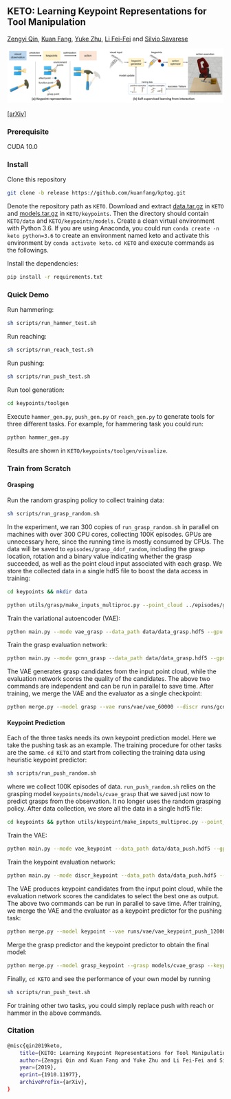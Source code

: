 ## KETO: Learning Keypoint Representations for Tool Manipulation

[Zengyi Qin](https://zengyi-qin.github.io/), [Kuan Fang](http://ai.stanford.edu/~kuanfang/), [Yuke Zhu](http://ai.stanford.edu/~yukez/), [Li Fei-Fei](http://svl.stanford.edu/people/) and [Silvio Savarese](http://svl.stanford.edu/people/)

![overview](docs/overview.png)

\[[arXiv](https://arxiv.org/abs/1910.11977)\]

### Prerequisite

CUDA 10.0

### Install

Clone this repository
```bash
git clone -b release https://github.com/kuanfang/kptog.git
```

Denote the repository path as `KETO`. Download and extract [data.tar.gz](https://cloud.tsinghua.edu.cn/f/2375b7da83b44db8aaff/?dl=1) in `KETO` and [models.tar.gz](https://cloud.tsinghua.edu.cn/f/39abcf2cf120486fa191/?dl=1) in `KETO/keypoints`. Then the directory should contain `KETO/data` and `KETO/keypoints/models`. Create a clean virtual environment with Python 3.6. If you are using Anaconda, you could run `conda create -n keto python=3.6` to create an environment named keto and activate this environment by `conda activate keto`. `cd KETO` and execute commands as the followings.

Install the dependencies:
```bash
pip install -r requirements.txt
```

### Quick Demo

Run hammering:
```bash
sh scripts/run_hammer_test.sh
```

Run reaching:
```bash
sh scripts/run_reach_test.sh
```

Run pushing:
```bash
sh scripts/run_push_test.sh
```

Run tool generation:
```bash
cd keypoints/toolgen
```
Execute `hammer_gen.py`, `push_gen.py` or `reach_gen.py` to generate tools for three different tasks. For example, for hammering task you could run:
```bash
python hammer_gen.py
```
Results are shown in `KETO/keypoints/toolgen/visualize`.

### Train from Scratch

#### Grasping
Run the random grasping policy to collect training data:
```bash
sh scripts/run_grasp_random.sh
```
In the experiment, we ran 300 copies of `run_grasp_random.sh` in parallel on machines with over 300 CPU cores, collecting 100K episodes. GPUs are unnecessary here, since the running time is mostly consumed by CPUs. The data will be saved to `episodes/grasp_4dof_random`, including the grasp location, rotation and a binary value indicating whether the grasp succeeded, as well as the point cloud input associated with each grasp. We store the collected data in a single hdf5 file to boost the data access in training:
```bash
cd keypoints && mkdir data
```

```bash
python utils/grasp/make_inputs_multiproc.py --point_cloud ../episodes/grasp_4dof_random/point_cloud --grasp ../episodes/grasp_4dof_random/grasp_4dof --save data/data_grasp.hdf5
```

Train the variational autoencoder (VAE):
```bash
python main.py --mode vae_grasp --data_path data/data_grasp.hdf5 --gpu GPU_ID
```
Train the grasp evaluation network:
```bash
python main.py --mode gcnn_grasp --data_path data/data_grasp.hdf5 --gpu GPU_ID
```
The VAE generates grasp candidates from the input point cloud, while the evaluation network scores the quality of the candidates. The above two commands are independent and can be run in parallel to save time. After training, we merge the VAE and the evaluator as a single checkpoint:
```bash
python merge.py --model grasp --vae runs/vae/vae_60000 --discr runs/gcnn/gcnn_60000 --output models/cvae_grasp
```

#### Keypoint Prediction
Each of the three tasks needs its own keypoint prediction model. Here we take the pushing task as an example. The training procedure for other tasks are the same. `cd KETO` and start from collecting the training data using heuristic keypoint predictor:
```bash
sh scripts/run_push_random.sh
```
where we collect 100K episodes of data. `run_push_random.sh` relies on the grasping model `keypoints/models/cvae_grasp` that we saved just now to predict grasps from the observation. It no longer uses the random grasping policy. After data collection, we store all the data in a single hdf5 file:
```bash
cd keypoints && python utils/keypoint/make_inputs_multiproc.py --point_cloud ../episodes/push_point_cloud/point_cloud --keypoints ../episodes/push_point_cloud/keypoints --save data/data_push.hdf5
``` 

Train the VAE:
```bash
python main.py --mode vae_keypoint --data_path data/data_push.hdf5 --gpu GPU_ID
```
Train the keypoint evaluation network:
```bash
python main.py --mode discr_keypoint --data_path data/data_push.hdf5 --gpu GPU_ID
```
The VAE produces keypoint candidates from the input point cloud, while the evaluation network scores the candidates to select the best one as output. The above two commands can be run in parallel to save time. After training, we merge the VAE and the evaluator as a keypoint predictor for the pushing task:
```bash
python merge.py --model keypoint --vae runs/vae/vae_keypoint_push_120000 --discr runs/discr/discr_keypoint_push_120000 --output models/cvae_keypoint_push
```
Merge the grasp predictor and the keypoint predictor to obtain the final model:
```bash
python merge.py --model grasp_keypoint --grasp models/cvae_grasp --keypoint models/cvae_keypoint_push --output models/cvae_push
```
Finally, `cd KETO` and see the performance of your own model by running 
```bash
sh scripts/run_push_test.sh
```
For training other two tasks, you could simply replace push with reach or hammer in the above commands.


### Citation
```bash
@misc{qin2019keto,
    title={KETO: Learning Keypoint Representations for Tool Manipulation},
    author={Zengyi Qin and Kuan Fang and Yuke Zhu and Li Fei-Fei and Silvio Savarese},
    year={2019},
    eprint={1910.11977},
    archivePrefix={arXiv},
}
```

